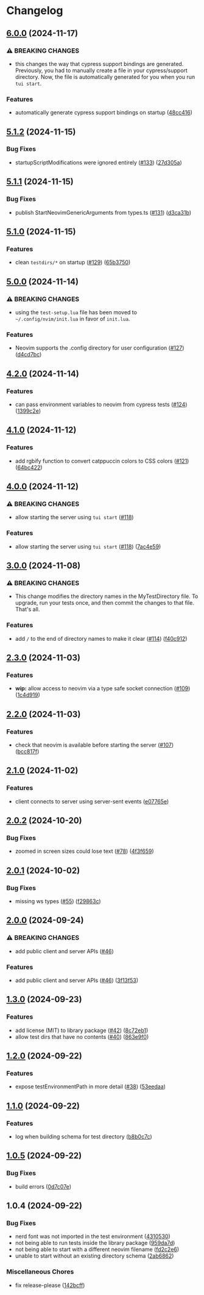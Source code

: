 # Changelog

## [6.0.0](https://github.com/mikavilpas/tui-sandbox/compare/library-v5.1.2...library-v6.0.0) (2024-11-17)


### ⚠ BREAKING CHANGES

* this changes the way that cypress support bindings are generated. Previously, you had to manually create a file in your cypress/support directory. Now, the file is automatically generated for you when you run `tui start`.

### Features

* automatically generate cypress support bindings on startup ([48cc416](https://github.com/mikavilpas/tui-sandbox/commit/48cc416dff628edbc850be4f31e7317c8a686217))

## [5.1.2](https://github.com/mikavilpas/tui-sandbox/compare/library-v5.1.1...library-v5.1.2) (2024-11-15)


### Bug Fixes

* startupScriptModifications were ignored entirely ([#133](https://github.com/mikavilpas/tui-sandbox/issues/133)) ([27d305a](https://github.com/mikavilpas/tui-sandbox/commit/27d305af63a9880a45900df241a8b6bf42185920))

## [5.1.1](https://github.com/mikavilpas/tui-sandbox/compare/library-v5.1.0...library-v5.1.1) (2024-11-15)


### Bug Fixes

* publish StartNeovimGenericArguments from types.ts ([#131](https://github.com/mikavilpas/tui-sandbox/issues/131)) ([d3ca31b](https://github.com/mikavilpas/tui-sandbox/commit/d3ca31bdd6eec9481840339209ec2fbc44a0f3b8))

## [5.1.0](https://github.com/mikavilpas/tui-sandbox/compare/library-v5.0.0...library-v5.1.0) (2024-11-15)


### Features

* clean `testdirs/*` on startup ([#129](https://github.com/mikavilpas/tui-sandbox/issues/129)) ([65b3750](https://github.com/mikavilpas/tui-sandbox/commit/65b3750079118ac4dc70e05d49de02f729d6b5e1))

## [5.0.0](https://github.com/mikavilpas/tui-sandbox/compare/library-v4.2.0...library-v5.0.0) (2024-11-14)


### ⚠ BREAKING CHANGES

* using the `test-setup.lua` file has been moved to `~/.config/nvim/init.lua` in favor of `init.lua`.

### Features

* Neovim supports the .config directory for user configuration ([#127](https://github.com/mikavilpas/tui-sandbox/issues/127)) ([d4cd7bc](https://github.com/mikavilpas/tui-sandbox/commit/d4cd7bce50e80c80ab7f1d6d786e069a173aa1d6))

## [4.2.0](https://github.com/mikavilpas/tui-sandbox/compare/library-v4.1.0...library-v4.2.0) (2024-11-14)


### Features

* can pass environment variables to neovim from cypress tests ([#124](https://github.com/mikavilpas/tui-sandbox/issues/124)) ([1399c2e](https://github.com/mikavilpas/tui-sandbox/commit/1399c2eefd89fe7ac1fc7d17f469130a3ef7886b))

## [4.1.0](https://github.com/mikavilpas/tui-sandbox/compare/library-v4.0.0...library-v4.1.0) (2024-11-12)


### Features

* add rgbify function to convert catppuccin colors to CSS colors ([#121](https://github.com/mikavilpas/tui-sandbox/issues/121)) ([64bc422](https://github.com/mikavilpas/tui-sandbox/commit/64bc42227e5784ecd326929e6f301124f1c0a712))

## [4.0.0](https://github.com/mikavilpas/tui-sandbox/compare/library-v3.0.0...library-v4.0.0) (2024-11-12)


### ⚠ BREAKING CHANGES

* allow starting the server using `tui start` ([#118](https://github.com/mikavilpas/tui-sandbox/issues/118))

### Features

* allow starting the server using `tui start` ([#118](https://github.com/mikavilpas/tui-sandbox/issues/118)) ([7ac4e59](https://github.com/mikavilpas/tui-sandbox/commit/7ac4e59d5ad2fa5bf07a9fc132a92b96587ac227))

## [3.0.0](https://github.com/mikavilpas/tui-sandbox/compare/library-v2.3.0...library-v3.0.0) (2024-11-08)


### ⚠ BREAKING CHANGES

* This change modifies the directory names in the MyTestDirectory file. To upgrade, run your tests once, and then commit the changes to that file. That's all.

### Features

* add `/` to the end of directory names to make it clear ([#114](https://github.com/mikavilpas/tui-sandbox/issues/114)) ([f40c912](https://github.com/mikavilpas/tui-sandbox/commit/f40c9129ad8ac5ec62bdf3276caead1606b2fedc))

## [2.3.0](https://github.com/mikavilpas/tui-sandbox/compare/library-v2.2.0...library-v2.3.0) (2024-11-03)


### Features

* **wip:** allow access to neovim via a type safe socket connection ([#109](https://github.com/mikavilpas/tui-sandbox/issues/109)) ([1c4d919](https://github.com/mikavilpas/tui-sandbox/commit/1c4d9194ec8961bde0e8f84d500c27363c66a61b))

## [2.2.0](https://github.com/mikavilpas/tui-sandbox/compare/library-v2.1.0...library-v2.2.0) (2024-11-03)


### Features

* check that neovim is available before starting the server ([#107](https://github.com/mikavilpas/tui-sandbox/issues/107)) ([bcc817f](https://github.com/mikavilpas/tui-sandbox/commit/bcc817fe25a9811cdd7b1832f6811fa4f92974bd))

## [2.1.0](https://github.com/mikavilpas/tui-sandbox/compare/library-v2.0.2...library-v2.1.0) (2024-11-02)


### Features

* client connects to server using server-sent events ([e07765e](https://github.com/mikavilpas/tui-sandbox/commit/e07765e20dba6394538cf29b1b16463b62ba4b7a))

## [2.0.2](https://github.com/mikavilpas/tui-sandbox/compare/library-v2.0.1...library-v2.0.2) (2024-10-20)


### Bug Fixes

* zoomed in screen sizes could lose text ([#78](https://github.com/mikavilpas/tui-sandbox/issues/78)) ([4f3f659](https://github.com/mikavilpas/tui-sandbox/commit/4f3f659c404e9a93c8108f4359d049ddd573afd4))

## [2.0.1](https://github.com/mikavilpas/tui-sandbox/compare/library-v2.0.0...library-v2.0.1) (2024-10-02)


### Bug Fixes

* missing ws types ([#55](https://github.com/mikavilpas/tui-sandbox/issues/55)) ([f29863c](https://github.com/mikavilpas/tui-sandbox/commit/f29863cfe580c5418058d62aabb34eac509771ba))

## [2.0.0](https://github.com/mikavilpas/tui-sandbox/compare/library-v1.3.0...library-v2.0.0) (2024-09-24)


### ⚠ BREAKING CHANGES

* add public client and server APIs ([#46](https://github.com/mikavilpas/tui-sandbox/issues/46))

### Features

* add public client and server APIs ([#46](https://github.com/mikavilpas/tui-sandbox/issues/46)) ([3f13f53](https://github.com/mikavilpas/tui-sandbox/commit/3f13f5386f31de9bb5bf6fc099e2e404261d31b0))

## [1.3.0](https://github.com/mikavilpas/tui-sandbox/compare/library-v1.2.0...library-v1.3.0) (2024-09-23)


### Features

* add license (MIT) to library package ([#42](https://github.com/mikavilpas/tui-sandbox/issues/42)) ([8c72eb1](https://github.com/mikavilpas/tui-sandbox/commit/8c72eb13e17c5e6838220a5a16da0d44a6aba792))
* allow test dirs that have no contents ([#40](https://github.com/mikavilpas/tui-sandbox/issues/40)) ([863e9f0](https://github.com/mikavilpas/tui-sandbox/commit/863e9f0731b1565bf5f9afdb6834275598196f22))

## [1.2.0](https://github.com/mikavilpas/tui-sandbox/compare/library-v1.1.0...library-v1.2.0) (2024-09-22)


### Features

* expose testEnvironmentPath in more detail ([#38](https://github.com/mikavilpas/tui-sandbox/issues/38)) ([53eedaa](https://github.com/mikavilpas/tui-sandbox/commit/53eedaaedba32924c57fe56a7bec6a6cc0140aa1))

## [1.1.0](https://github.com/mikavilpas/tui-sandbox/compare/library-v1.0.5...library-v1.1.0) (2024-09-22)


### Features

* log when building schema for test directory ([b8b0c7c](https://github.com/mikavilpas/tui-sandbox/commit/b8b0c7c1be0e0dacc9eb45c96308e706785e4a56))

## [1.0.5](https://github.com/mikavilpas/tui-sandbox/compare/library-v1.0.4...library-v1.0.5) (2024-09-22)


### Bug Fixes

* build errors ([0d7c07e](https://github.com/mikavilpas/tui-sandbox/commit/0d7c07eab5b683903026d266357e6a406212fb93))

## 1.0.4 (2024-09-22)


### Bug Fixes

* nerd font was not imported in the test environment ([4310530](https://github.com/mikavilpas/tui-sandbox/commit/431053069152baf030aa8cdc2c0f8f884f11e9c1))
* not being able to run tests inside the library package ([959da7d](https://github.com/mikavilpas/tui-sandbox/commit/959da7d48a71551edee0038fd99449fbe16747c2))
* not being able to start with a different neovim filename ([fd2c2e6](https://github.com/mikavilpas/tui-sandbox/commit/fd2c2e68d2dcbf3aed62d753312ea459da6e4668))
* unable to start without an existing directory schema ([2ab6862](https://github.com/mikavilpas/tui-sandbox/commit/2ab6862e5429c1e6e85e319296fb02506be1b4ae))


### Miscellaneous Chores

* fix release-please ([142bcff](https://github.com/mikavilpas/tui-sandbox/commit/142bcff65fbc42c69a9f8f2ee9fa725b4822fc66))
